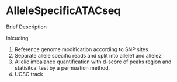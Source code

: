 # AlleleSpecificATACseq
Brief Description 


Inlcuding 
1. Reference genome modification according to SNP sites
2. Separate allele specific reads and split into allele1 and allele2 
3. Allelic imbalance quantification with d-score of peaks region and statisitcal test by a permuation method.
4. UCSC track 

